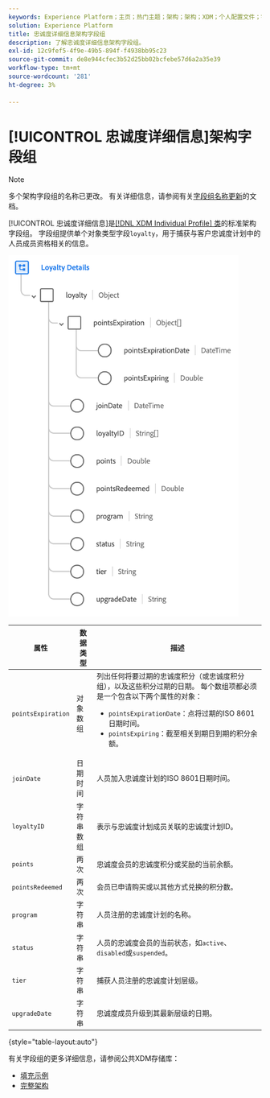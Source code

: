 ```yaml
---
keywords: Experience Platform；主页；热门主题；架构；架构；XDM；个人配置文件；字段；架构；架构；忠诚度详细信息；架构设计；字段组；字段组；
solution: Experience Platform
title: 忠诚度详细信息架构字段组
description: 了解忠诚度详细信息架构字段组。
exl-id: 12c9fef5-4f9e-49b5-894f-f4938bb95c23
source-git-commit: de8e944cfec3b52d25bb02bcfebe57d6a2a35e39
workflow-type: tm+mt
source-wordcount: '281'
ht-degree: 3%

---
```


# [!UICONTROL 忠诚度详细信息]架构字段组

>[!NOTE]
>
>多个架构字段组的名称已更改。 有关详细信息，请参阅有关[字段组名称更新](../name-updates.md)的文档。

[!UICONTROL 忠诚度详细信息]是[[!DNL XDM Individual Profile] 类](../../classes/individual-profile.md)的标准架构字段组。 字段组提供单个对象类型字段`loyalty`，用于捕获与客户忠诚度计划中的人员成员资格相关的信息。

![](../../images/field-groups/loyalty-details.png)

| 属性 | 数据类型 | 描述 |
| --- | --- | --- |
| `pointsExpiration` | 对象数组 | 列出任何将要过期的忠诚度积分（或忠诚度积分组），以及这些积分过期的日期。 每个数组项都必须是一个包含以下两个属性的对象： <ul><li>`pointsExpirationDate`：点将过期的ISO 8601日期时间。</li><li>`pointsExpiring`：截至相关到期日到期的积分余额。</li></ul> |
| `joinDate` | 日期时间 | 人员加入忠诚度计划的ISO 8601日期时间。 |
| `loyaltyID` | 字符串数组 | 表示与忠诚度计划成员关联的忠诚度计划ID。 |
| `points` | 两次 | 忠诚度会员的忠诚度积分或奖励的当前余额。 |
| `pointsRedeemed` | 两次 | 会员已申请购买或以其他方式兑换的积分数。 |
| `program` | 字符串 | 人员注册的忠诚度计划的名称。 |
| `status` | 字符串 | 人员的忠诚度会员的当前状态，如`active`、`disabled`或`suspended`。 |
| `tier` | 字符串 | 捕获人员注册的忠诚度计划层级。 |
| `upgradeDate` | 字符串 | 忠诚度成员升级到其最新层级的日期。 |

{style="table-layout:auto"}

有关字段组的更多详细信息，请参阅公共XDM存储库：

* [填充示例](https://github.com/adobe/xdm/blob/master/components/fieldgroups/profile/profile-loyalty-details.example.1.json)
* [完整架构](https://github.com/adobe/xdm/blob/master/components/fieldgroups/profile/profile-loyalty-details.schema.json)
